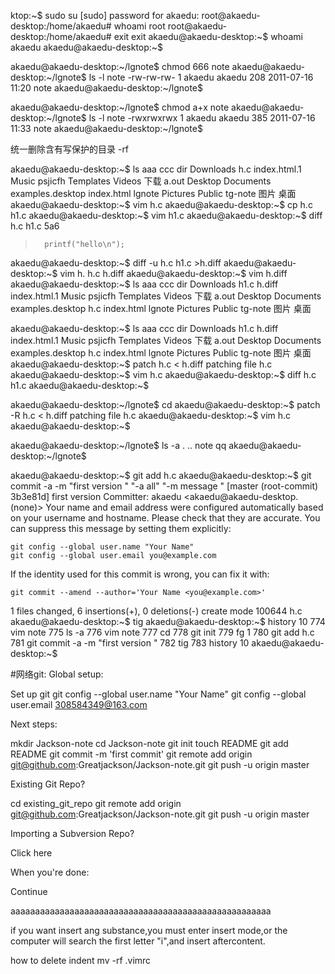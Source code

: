 ktop:~$ sudo su
[sudo] password for akaedu:
root@akaedu-desktop:/home/akaedu# whoami
root
root@akaedu-desktop:/home/akaedu# exit
exit
akaedu@akaedu-desktop:~$ whoami
akaedu
akaedu@akaedu-desktop:~$

akaedu@akaedu-desktop:~/lgnote$ chmod 666 note
akaedu@akaedu-desktop:~/lgnote$ ls -l note
-rw-rw-rw- 1 akaedu akaedu 208 2011-07-16 11:20 note
akaedu@akaedu-desktop:~/lgnote$

akaedu@akaedu-desktop:~/lgnote$ chmod a+x note
akaedu@akaedu-desktop:~/lgnote$ ls -l note
-rwxrwxrwx 1 akaedu akaedu 385 2011-07-16 11:33 note
akaedu@akaedu-desktop:~/lgnote$

统一删除含有写保护的目录   -rf

akaedu@akaedu-desktop:~$ ls
aaa    ccc      dir        Downloads         h.c         index.html.1  Music     psjicfh  Templates  Videos  下载
a.out  Desktop  Documents  examples.desktop  index.html  lgnote        Pictures  Public   tg-note    图片    桌面
akaedu@akaedu-desktop:~$ vim h.c
akaedu@akaedu-desktop:~$ cp h.c h1.c
akaedu@akaedu-desktop:~$ vim h1.c
akaedu@akaedu-desktop:~$ diff h.c h1.c
5a6
>       printf("hello\n");
akaedu@akaedu-desktop:~$ diff -u h.c h1.c >h.diff
akaedu@akaedu-desktop:~$ vim h.
h.c     h.diff
akaedu@akaedu-desktop:~$ vim h.diff
akaedu@akaedu-desktop:~$ ls
aaa    ccc      dir        Downloads         h1.c  h.diff      index.html.1  Music     psjicfh  Templates  Videos  下载
a.out  Desktop  Documents  examples.desktop  h.c   index.html  lgnote        Pictures  Public   tg-note    图片    桌面

akaedu@akaedu-desktop:~$ ls
aaa    ccc      dir        Downloads         h1.c  h.diff      index.html.1  Music     psjicfh  Templates  Videos  下载
a.out  Desktop  Documents  examples.desktop  h.c   index.html  lgnote        Pictures  Public   tg-note    图片    桌面
akaedu@akaedu-desktop:~$ patch h.c < h.diff
patching file h.c
akaedu@akaedu-desktop:~$ vim h.c
akaedu@akaedu-desktop:~$ diff h.c h1.c
akaedu@akaedu-desktop:~$

akaedu@akaedu-desktop:~/lgnote$ cd
akaedu@akaedu-desktop:~$ patch -R h.c < h.diff
patching file h.c
akaedu@akaedu-desktop:~$ vim h.c
akaedu@akaedu-desktop:~$

akaedu@akaedu-desktop:~/lgnote$ ls -a
.  ..  note  qq
akaedu@akaedu-desktop:~/lgnote$

akaedu@akaedu-desktop:~$ git add h.c
akaedu@akaedu-desktop:~$ git commit -a -m "first version "     "-a all"   "-m message "
[master (root-commit) 3b3e81d] first version
 Committer: akaedu <akaedu@akaedu-desktop.(none)>
Your name and email address were configured automatically based
on your username and hostname. Please check that they are accurate.
You can suppress this message by setting them explicitly:

    git config --global user.name "Your Name"
    git config --global user.email you@example.com

If the identity used for this commit is wrong, you can fix it with:

    git commit --amend --author='Your Name <you@example.com>'

 1 files changed, 6 insertions(+), 0 deletions(-)
 create mode 100644 h.c
akaedu@akaedu-desktop:~$ tig
akaedu@akaedu-desktop:~$ history 10
  774  vim note
  775  ls -a
  776  vim note
  777  cd
  778  git init
  779  fg 1
  780  git add h.c
  781  git commit -a -m "first version "
  782  tig
  783  history 10
akaedu@akaedu-desktop:~$

#网络git:
Global setup:

 Set up git
  git config --global user.name "Your Name"
  git config --global user.email 308584349@163.com


Next steps:

  mkdir Jackson-note
  cd Jackson-note
  git init
  touch README
  git add README
  git commit -m 'first commit'
  git remote add origin git@github.com:Greatjackson/Jackson-note.git
  git push -u origin master
      

Existing Git Repo?

  cd existing_git_repo
  git remote add origin git@github.com:Greatjackson/Jackson-note.git
  git push -u origin master
      

Importing a Subversion Repo?

  Click here
      

When you're done:

  Continue

aaaaaaaaaaaaaaaaaaaaaaaaaaaaaaaaaaaaaaaaaaaaaaaaaaaaa

if you want insert ang substance,you must enter insert mode,or the computer will search the first letter "i",and insert aftercontent.

how to delete indent  mv -rf .vimrc
